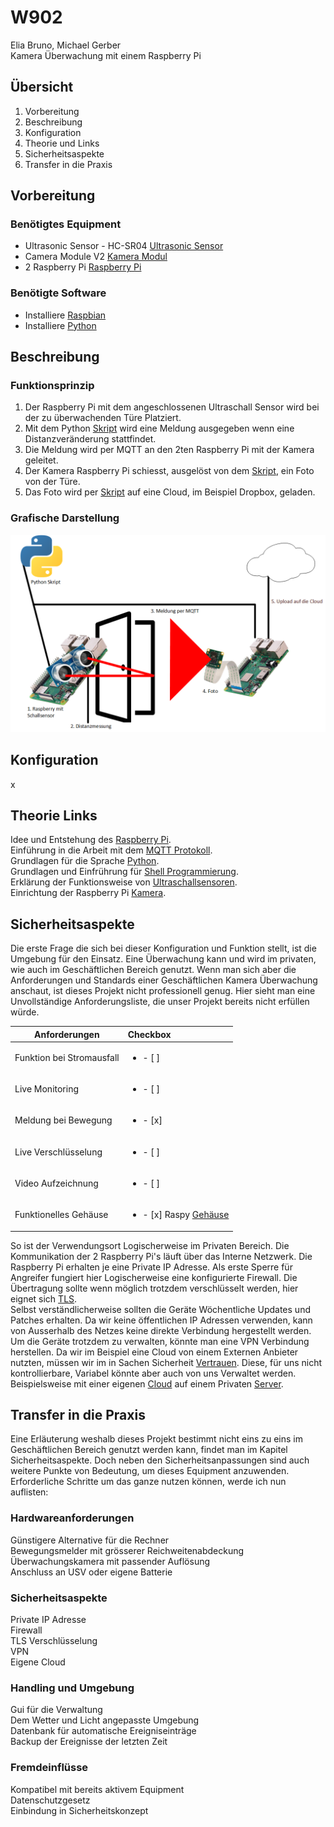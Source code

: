 # W902
Elia Bruno, Michael Gerber  
Kamera Überwachung mit einem Raspberry Pi 
## Übersicht
1. Vorbereitung
2. Beschreibung
3. Konfiguration
4. Theorie und Links
5. Sicherheitsaspekte
6. Transfer in die Praxis

## Vorbereitung
### Benötigtes Equipment
* Ultrasonic Sensor - HC-SR04 [Ultrasonic Sensor](https://www.sparkfun.com/products/13959 "Ultrasonic Sensor Link")
* Camera Module V2 [Kamera Modul](https://www.raspberrypi.org/products/camera-module-v2/ "Kamera Modul Link")
* 2 Raspberry Pi [Raspberry Pi](https://www.raspberrypi.org/products/ "Raspberry Pi Link")
### Benötigte Software
* Installiere [Raspbian](https://www.raspberrypi.org/downloads/raspbian/ "Raspbian Download Link")
* Installiere [Python](https://www.python.org/downloads/ "Python Download Link")


## Beschreibung
### Funktionsprinzip
1. Der Raspberry Pi mit dem angeschlossenen Ultraschall Sensor wird bei der zu überwachenden Türe Platziert.
2. Mit dem Python [Skript](https://github.com/Uelimueli/W902/blob/master/dist2.txt) wird eine Meldung ausgegeben wenn eine Distanzveränderung stattfindet.
3. Die Meldung wird per MQTT an den 2ten Raspberry Pi mit der Kamera geleitet.
4. Der Kamera Raspberry Pi schiesst, ausgelöst von dem [Skript](https://github.com/Uelimueli/W902/blob/master/cam.txt2), ein Foto von der Türe.
5. Das Foto wird per [Skript](https://github.com/Uelimueli/W902/blob/master/test.sh()upload.txt) auf eine Cloud, im Beispiel Dropbox, geladen.

### Grafische Darstellung
![Grafik](https://github.com/Uelimueli/W902/blob/master/Grafik.png "Darstellung Grafisch")

## Konfiguration
x


## Theorie Links
Idee und Entstehung des [Raspberry Pi](https://de.wikipedia.org/wiki/Raspberry_Pi "Raspberry Pi Einführung").  
Einführung in die Arbeit mit dem [MQTT Protokoll](https://www.predic8.de/mqtt.htm "MQTT Einführung").  
Grundlagen für die Sprache [Python](https://www.webmasterpro.de/coding/article/einfuehrung-in-python-aufbau-und-grundlagen.html "Python Einführung").  
Grundlagen und Einfrührung für [Shell Programmierung](https://www.selflinux.org/selflinux/pdf/shellprogrammierung.pdf "Shell Einführung").  
Erklärung der Funktionsweise von [Ultraschallsensoren](https://www.microsonic.de/de/service/ultraschallsensoren/prinzip.htm "Ultraschallsensor Funktion").  
Einrichtung der Raspberry Pi [Kamera](https://raspberry.tips/faq/raspberry-pi-kamera-einrichten-videos-und-fotos-erstellen "Kamera Einrichten").

## Sicherheitsaspekte
Die erste Frage die sich bei dieser Konfiguration und Funktion stellt, ist die Umgebung für den Einsatz.
Eine Überwachung kann und wird im privaten, wie auch im Geschäftlichen Bereich genutzt.
Wenn man sich aber die Anforderungen und Standards einer Geschäftlichen Kamera Überwachung anschaut, ist dieses Projekt nicht professionell genug.
Hier sieht man eine Unvollständige Anforderungsliste, die unser Projekt bereits nicht erfüllen würde.

| Anforderungen             | Checkbox                                                                                                  |
| ------------------------- | :-------------------------------------------------------------------------------------------------------- |
| Funktion bei Stromausfall | <ul><li>- [ ] </li></ul>                                                                                  |
| Live Monitoring           | <ul><li>- [ ] </li></ul>                                                                                  |
| Meldung bei Bewegung      | <ul><li>- [x] </li></ul>                                                                                  |
| Live Verschlüsselung      | <ul><li>- [ ] </li></ul>                                                                                  |
| Video Aufzeichnung        | <ul><li>- [ ] </li></ul>                                                                                  |
| Funktionelles Gehäuse     | <ul><li>- [x] Raspy [Gehäuse](https://www.pi-shop.ch/gehause/kamera-gehaeuse "Kamera Gehäuse") </li></ul> |

So ist der Verwendungsort Logischerweise im Privaten Bereich.
Die Kommunikation der 2 Raspberry Pi's läuft über das Interne Netzwerk. Die Raspberry Pi erhalten je eine Private IP Adresse.
Als erste Sperre für Angreifer fungiert hier Logischerweise eine konfigurierte Firewall.
Die Übertragung sollte wenn möglich trotzdem verschlüsselt werden, hier eignet sich [TLS](http://www.kryptowissen.de/transport-layer-security-tls.php "TLS Verschlüsselung erklärt").  
Selbst verständlicherweise sollten die Geräte Wöchentliche Updates und Patches erhalten.
Da wir keine öffentlichen IP Adressen verwenden, kann von Ausserhalb des Netzes keine direkte Verbindung hergestellt werden. Um die Geräte trotzdem zu verwalten, könnte man  eine VPN Verbindung herstellen.
Da wir im Beispiel eine Cloud von einem Externen Anbieter nutzten, müssen wir im in Sachen Sicherheit [Vertrauen](https://www.dropbox.com/de/security#datensicherheit "Datensicherheit DropBox").
Diese, für uns nicht kontrollierbare, Variabel könnte aber auch von uns Verwaltet werden. Beispielsweise mit einer eigenen [Cloud](https://owncloud.org/download/ "OwnCloud") auf einem Privaten [Server](https://www.hosttech.ch/server "Hosttech").

## Transfer in die Praxis
Eine Erläuterung weshalb dieses Projekt bestimmt nicht eins zu eins im Geschäftlichen Bereich genutzt werden kann, findet man im Kapitel Sicherheitsaspekte.
Doch neben den Sicherheitsanpassungen sind auch weitere Punkte von Bedeutung, um dieses Equipment anzuwenden.  
Erforderliche Schritte um das ganze nutzen können, werde ich nun auflisten:

### Hardwareanforderungen
Günstigere Alternative für die Rechner  
Bewegungsmelder mit grösserer Reichweitenabdeckung  
Überwachungskamera mit passender Auflösung  
Anschluss an USV oder eigene Batterie

### Sicherheitsaspekte
Private IP Adresse  
Firewall  
TLS Verschlüsselung  
VPN  
Eigene Cloud

### Handling und Umgebung
Gui für die Verwaltung  
Dem Wetter und Licht angepasste Umgebung  
Datenbank für automatische Ereigniseinträge  
Backup der Ereignisse der letzten Zeit


### Fremdeinflüsse
Kompatibel mit bereits aktivem Equipment  
Datenschutzgesetz  
Einbindung in Sicherheitskonzept  